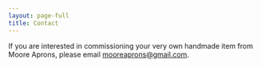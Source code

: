 ```yaml
---
layout: page-full
title: Contact
---
```


If you are interested in commissioning your very own handmade item from Moore Aprons, please email [mooreaprons@gmail.com](mailto:mooreaprons@gmail.com).

 